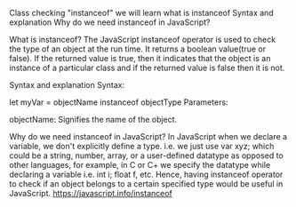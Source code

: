 Class checking "instanceof"
we will learn what is instanceof
Syntax and explanation
Why do we need instanceof in JavaScript?

What is instanceof? 
The JavaScript instanceof operator is used to check the type of an object at the run time. It returns a boolean value(true or false). If the returned value is true, then it indicates that the object is an instance of a particular class and if the returned value is false then it is not.

Syntax and explanation
Syntax:

let myVar = objectName instanceof objectType
Parameters:

objectName: Signifies the name of the object.

Why do we need instanceof in JavaScript?
In JavaScript when we declare a variable, we don't explicitly define a type. i.e. we just use var xyz; which could be a string, number, array, or a user-defined datatype as opposed to other languages, for example, in C or C+ we specify the datatype while declaring a variable i.e. int i; float f, etc. Hence, having instanceof operator to check if an object belongs to a certain specified type would be useful in JavaScript.
https://javascript.info/instanceof
